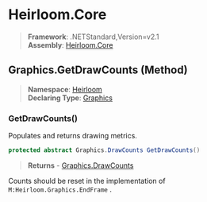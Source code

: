 # Heirloom.Core

> **Framework**: .NETStandard,Version=v2.1  
> **Assembly**: [Heirloom.Core][0]

## Graphics.GetDrawCounts (Method)

> **Namespace**: [Heirloom][0]  
> **Declaring Type**: [Graphics][1]

### GetDrawCounts()

Populates and returns drawing metrics.

```cs
protected abstract Graphics.DrawCounts GetDrawCounts()
```

> **Returns** - [Graphics.DrawCounts][2]

Counts should be reset in the implementation of `M:Heirloom.Graphics.EndFrame` .

[0]: ../../../Heirloom.Core.md
[1]: ../Graphics.md
[2]: ../Graphics.DrawCounts.md
